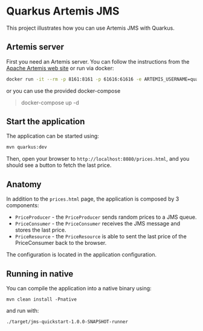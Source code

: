 # Quarkus Artemis JMS

This project illustrates how you can use Artemis JMS with Quarkus.

## Artemis server

First you need an Artemis server. You can follow the instructions from the [Apache Artemis web site](https://activemq.apache.org/components/artemis/) or run via docker:
```bash
docker run -it --rm -p 8161:8161 -p 61616:61616 -e ARTEMIS_USERNAME=quarkus -e ARTEMIS_PASSWORD=quarkus vromero/activemq-artemis:2.9.0-alpine
```
or you can use the provided docker-compose
> docker-compose up -d

## Start the application

The application can be started using:

```bash
mvn quarkus:dev
```

Then, open your browser to `http://localhost:8080/prices.html`, and you should see a button to fetch the last price.

## Anatomy

In addition to the `prices.html` page, the application is composed by 3 components:

* `PriceProducer` - the `PriceProducer` sends random prices to a JMS queue.
* `PriceConsumer` - the `PriceConsumer` receives the JMS message and stores the last price.
* `PriceResource`  - the `PriceResource` is able to sent the last price of the PriceConsumer back to the browser.

The configuration is located in the application configuration.

## Running in native

You can compile the application into a native binary using:

`mvn clean install -Pnative`

and run with:

`./target/jms-quickstart-1.0.0-SNAPSHOT-runner`
